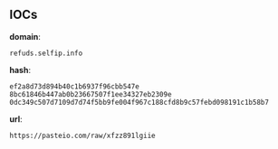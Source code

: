 
## IOCs

__domain__:

```text
refuds.selfip.info
```
__hash__:

```text
ef2a8d73d894b40c1b6937f96cbb547e
8bc61846b447ab0b23667507f1ee34327eb2309e
0dc349c507d7109d7d74f5bb9fe004f967c188cfd8b9c57febd098191c1b58b7
```
__url__:

```text
https://pasteio.com/raw/xfzz891lgiie
```